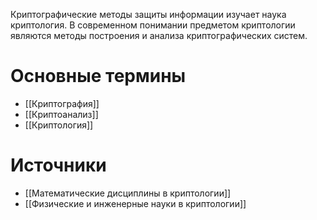 Криптографические методы защиты информации изучает наука криптология. В современном понимании предметом криптологии являются методы построения и анализа криптографических систем.

# Основные термины

- [[Криптография]]
- [[Криптоанализ]]
- [[Криптология]]

# Источники

- [[Математические дисциплины в криптологии]]
- [[Физические и инженерные науки в криптологии]]

